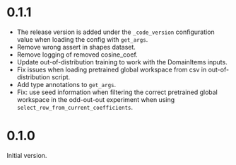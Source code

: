 # 0.1.1

* The release version is added under the `_code_version` configuration value
  when loading the config with `get_args`.
* Remove wrong assert in shapes dataset.
* Remove logging of removed cosine_coef.
* Update out-of-distribution training to work with the DomainItems
  inputs.
* Fix issues when loading pretrained global workspace from csv in
  out-of-distribution script.
* Add type annotations to `get_args`.
* Fix: use seed information when filtering the correct pretrained global
  workspace in the odd-out-out experiment when
  using `select_row_from_current_coefficients`.

# 0.1.0

Initial version.
